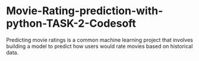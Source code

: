 # Movie-Rating-prediction-with-python-TASK-2-Codesoft
Predicting movie ratings is a common machine learning project that involves building a model to predict how users would rate movies based on historical data. 

